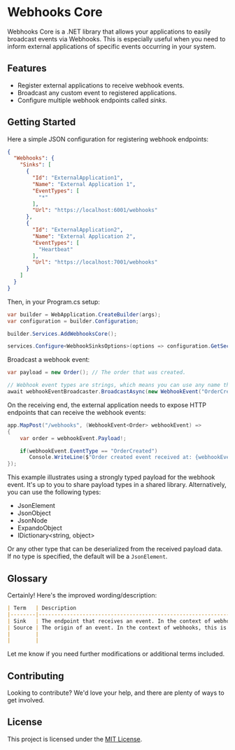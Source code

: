 # Webhooks Core
Webhooks Core is a .NET library that allows your applications to easily broadcast events via Webhooks. This is especially useful when you need to inform external applications of specific events occurring in your system.

## Features

* Register external applications to receive webhook events.
* Broadcast any custom event to registered applications.
* Configure multiple webhook endpoints called _sinks_.

## Getting Started

Here a simple JSON configuration for registering webhook endpoints:

```json
{
  "Webhooks": {
    "Sinks": [
      {
        "Id": "ExternalApplication1",
        "Name": "External Application 1",
        "EventTypes": [
          "*"
        ],
        "Url": "https://localhost:6001/webhooks"
      },
      {
        "Id": "ExternalApplication2",
        "Name": "External Application 2",
        "EventTypes": [
          "Heartbeat"
        ],
        "Url": "https://localhost:7001/webhooks"
      }
    ]
  }
}
```

Then, in your Program.cs setup:

```csharp
var builder = WebApplication.CreateBuilder(args);
var configuration = builder.Configuration;

builder.Services.AddWebhooksCore();

services.Configure<WebhookSinksOptions>(options => configuration.GetSection("Sinks").Bind(options));
```

Broadcast a webhook event:

```csharp
var payload = new Order(); // The order that was created.

// Webhook event types are strings, which means you can use any name that you want, such as "OrderCreated"
await webhookEventBroadcaster.BroadcastAsync(new WebhookEvent("OrderCreated", payload));
```

On the receiving end, the external application needs to expose HTTP endpoints that can receive the webhook events:

```csharp
app.MapPost("/webhooks", (WebhookEvent<Order> webhookEvent) =>
{
    var order = webhookEvent.Payload!;

    if(webhookEvent.EventType == "OrderCreated")
       Console.WriteLine($"Order created event received at: {webhookEvent.Timestamp}");
});
```

This example illustrates using a strongly typed payload for the webhook event.
It's up to you to share payload types in a shared library.
Alternatively, you can use the following types: 

- JsonElement
- JsonObject
- JsonNode
- ExpandoObject
- IDictionary<string, object>

Or any other type that can be deserialized from the received payload data.
If no type is specified, the default will be a `JsonElement`.

## Glossary

Certainly! Here's the improved wording/description:

```markdown
| Term   | Description                                                                                                                                                                                                                      |
|--------|----------------------------------------------------------------------------------------------------------------------------------------------------------------------------------------------------------------------------------|
| Sink   | The endpoint that receives an event. In the context of webhooks, this refers to an HTTP endpoint that receives HTTP requests representing the webhook event.                                                                      |
| Source | The origin of an event. In the context of webhooks, this is the application that broadcasts an event. The webhook dispatcher then sends HTTP requests to all registered sinks.                                                   |
|        |                                                                                                                                                                                                                                  |
|        |                                                                                                                                                                                                                                  |
```

Let me know if you need further modifications or additional terms included.

## Contributing

Looking to contribute? We'd love your help, and there are plenty of ways to get involved.

## License

This project is licensed under the [MIT License](https://github.com/sfmskywalker/webhooks-core/blob/main/LICENSE).